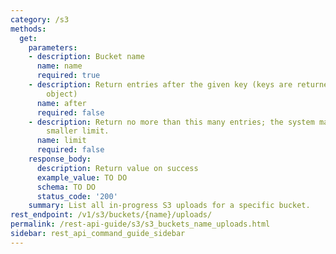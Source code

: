 ```yaml
---
category: /s3
methods:
  get:
    parameters:
    - description: Bucket name
      name: name
      required: true
    - description: Return entries after the given key (keys are returned in the paging
        object)
      name: after
      required: false
    - description: Return no more than this many entries; the system may choose a
        smaller limit.
      name: limit
      required: false
    response_body:
      description: Return value on success
      example_value: TO DO
      schema: TO DO
      status_code: '200'
    summary: List all in-progress S3 uploads for a specific bucket.
rest_endpoint: /v1/s3/buckets/{name}/uploads/
permalink: /rest-api-guide/s3/s3_buckets_name_uploads.html
sidebar: rest_api_command_guide_sidebar
---
```

